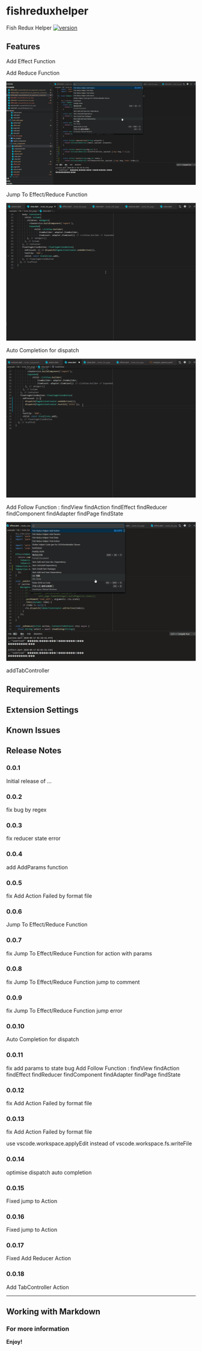 # fishreduxhelper

Fish Redux Helper [![version](https://img.shields.io/vscode-marketplace/v/wellchang.fishreduxhelper.svg?style=flat-square&label=vscode%20marketplace)](https://marketplace.visualstudio.com/items?itemName=wellchang.fishreduxhelper)

## Features

Add Effect Function

Add Reduce Function

![img](https://github.com/zhangwei911/FishReduxHelper/blob/master/screenShots/addAction.gif?raw=true)

Jump To Effect/Reduce Function

![img](https://github.com/zhangwei911/FishReduxHelper/blob/master/screenShots/jumpToAction.gif?raw=true)

Auto Completion for dispatch

![img](https://github.com/zhangwei911/FishReduxHelper/blob/master/screenShots/completion.gif?raw=true)

Add Follow Function :
findView
findAction
findEffect
findReducer
findComponent
findAdapter
findPage
findState

![img](https://github.com/zhangwei911/FishReduxHelper/blob/master/screenShots/find.gif?raw=true)


addTabController

## Requirements

## Extension Settings

## Known Issues

## Release Notes

### 0.0.1

Initial release of ...

### 0.0.2

fix bug by regex

### 0.0.3

fix reducer state error

### 0.0.4

add AddParams function

### 0.0.5

fix Add Action Failed by format file

### 0.0.6

Jump To Effect/Reduce Function

### 0.0.7

fix Jump To Effect/Reduce Function for action with params

### 0.0.8

fix Jump To Effect/Reduce Function jump to comment

### 0.0.9

fix Jump To Effect/Reduce Function jump error

### 0.0.10

Auto Completion for dispatch

### 0.0.11

fix add params to state bug
Add Follow Function :
findView
findAction
findEffect
findReducer
findComponent
findAdapter
findPage
findState

### 0.0.12

fix Add Action Failed by format file

### 0.0.13

fix Add Action Failed by format file

use vscode.workspace.applyEdit instead of vscode.workspace.fs.writeFile

### 0.0.14

optimise dispatch auto completion

### 0.0.15

Fixed jump to Action

### 0.0.16

Fixed jump to Action

### 0.0.17

Fixed Add Reducer Action

### 0.0.18

Add TabController Action

-----------------------------------------------------------------------------------------------------------

## Working with Markdown

### For more information

**Enjoy!**
